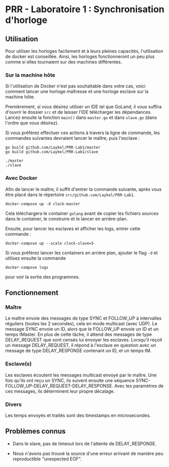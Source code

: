 # PRR - Laboratoire 1 : Synchronisation d'horloge

## Utilisation

Pour utiliser les horloges facilement et à leurs pleines capacités, l'utilisation de docker est conseillée. Ainsi, les horloges fonctionneront un peu plus comme si elles tournaient sur des machines différentes.

### Sur la machine hôte

Si l'utilisation de Docker n'est pas souhaitable dans votre cas, voici comment lancer une horloge maîtresse et une horloge esclave sur la machine hôte.

Premièrement, si vous désirez utiliser un IDE tel que GoLand, il vous suffira d'ouvrir le dossier `src` et de laisser l'IDE télécharger les dépendances. Lancez ensuite la fonction `main()` dans `master.go` et dans `slave.go` (dans l'ordre que vous désirez).

Si vous préférez effectuer ces actions à travers la ligne de commande, les commandes suivantes devraient lancer le maître, puis l'esclave :

```
go build github.com/Laykel/PRR-Lab1/master
go build github.com/Laykel/PRR-Lab1/slave

./master
./slave
```

### Avec Docker

Afin de lancer le maître, il suffit d'entrer la commande suivante, après vous être placé dans le répertoire `src/github.com/Laykel/PRR-Lab1`.

```
docker-compose up -d clock-master
```

Cela téléchargera le container `golang` avant de copier les fichiers sources dans le container, le construire et le lancer en arrière-plan.

Ensuite, pour lancer les esclaves et afficher les logs, entrer cette commande :

```
docker-compose up --scale clock-slave=5
```

Si vous préférez lancer les containers en arrière plan, ajouter le flag `-d` et utilisez ensuite la commande

```
docker-compose logs
```

pour voir la sortie des programmes.

## Fonctionnement

### Maître

Le maître envoie des messages de type SYNC et FOLLOW_UP à intervalles réguliers (toutes les 2 secondes), cela en mode multicast (avec UDP). Le message SYNC envoie un ID, alors que le FOLLOW_UP envoie un ID et un temps tMaster. En plus de cette tâche, il attend des messages de type DELAY_REQUEST que sont censés lui envoyer les esclaves. Lorsqu'il reçoit un message DELAY_REQUEST, il répond à l'esclave en question avec un message de type DELAY_RESPONSE contenant un ID, et un temps tM.

### Esclave(s)

Les esclaves écoutent les messages multicast envoyé par le maître. Une fois qu'ils ont reçu un SYNC, ils suivent ensuite une séquence SYNC-FOLLOW_UP-DELAY_REQUEST-DELAY_RESPONSE. Avec les paramètres de ces messages, ils déterminent leur propre décalage.

### Divers

Les temps envoyés et traités sont des timestamps en microsecondes.

## Problèmes connus

- Dans le slave, pas de timeout lors de l'attente de DELAY_RESPONSE.

- Nous n'avons pas trouvé la source d'une erreur arrivant de manière peu reproductible "unexpected EOF".
